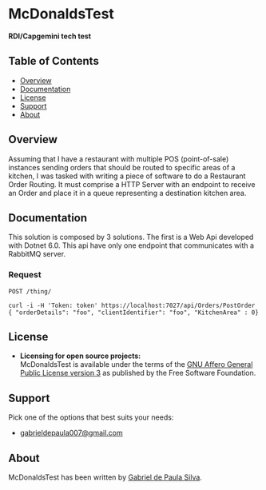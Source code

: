 # McDonaldsTest
**RDI/Capgemini tech test**

## Table of Contents

* [Overview](#overview)
* [Documentation](#documentation)
* [License](#license)
* [Support](#support)
* [About](#about)

## Overview

Assuming that I have a restaurant with multiple POS (point-of-sale) instances sending orders that should be routed to specific
areas of a kitchen, I was tasked with writing a piece of software to do a Restaurant Order Routing.
It must comprise a HTTP Server with an endpoint to receive an Order and place it in a queue representing a destination kitchen area.

## Documentation

This solution is composed by 3 solutions. The first is a Web Api developed with Dotnet 6.0. This api have only one endpoint that communicates with a RabbitMQ server.
### Request
`POST /thing/`

    curl -i -H 'Token: token' https://localhost:7027/api/Orders/PostOrder
    { "orderDetails": "foo", "clientIdentifier": "foo", "KitchenArea" : 0}

## License

* **Licensing for open source projects:**  
  McDonaldsTest is available under the terms of the [GNU Affero General Public License version 3](http://www.gnu.org/licenses/agpl-3.0.html) as published by the Free Software Foundation.

## Support

Pick one of the options that best suits your needs:
* [gabrieldepaula007@gmail.com](mailto:gabrieldepaula007@gmail.com)

## About

McDonaldsTest has been written by [Gabriel de Paula Silva](https://www.linkedin.com/in/gabriel-depaula16/).
